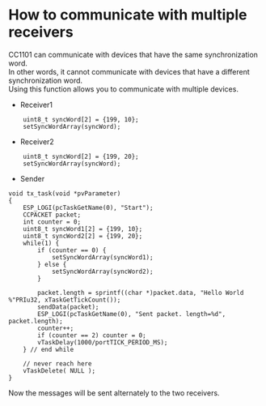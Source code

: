 # How to communicate with multiple receivers

CC1101 can communicate with devices that have the same synchronization word.   
In other words, it cannot communicate with devices that have a different synchronization word.   
Using this function allows you to communicate with multiple devices.   

- Receiver1
```
    uint8_t syncWord[2] = {199, 10};
    setSyncWordArray(syncWord);
```

- Receiver2
```
    uint8_t syncWord[2] = {199, 20};
    setSyncWordArray(syncWord);
```

- Sender
```
void tx_task(void *pvParameter)
{
    ESP_LOGI(pcTaskGetName(0), "Start");
    CCPACKET packet;
    int counter = 0;
    uint8_t syncWord1[2] = {199, 10};
    uint8_t syncWord2[2] = {199, 20};
    while(1) {
        if (counter == 0) {
            setSyncWordArray(syncWord1);
        } else {
            setSyncWordArray(syncWord2);
        }

        packet.length = sprintf((char *)packet.data, "Hello World %"PRIu32, xTaskGetTickCount());
        sendData(packet);
        ESP_LOGI(pcTaskGetName(0), "Sent packet. length=%d", packet.length);
        counter++;
        if (counter == 2) counter = 0;
        vTaskDelay(1000/portTICK_PERIOD_MS);
    } // end while

    // never reach here
    vTaskDelete( NULL );
}
```

Now the messages will be sent alternately to the two receivers.
